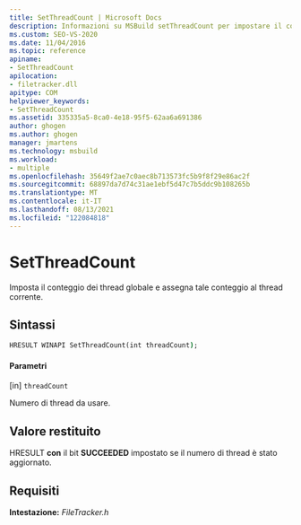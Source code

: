 ```yaml
---
title: SetThreadCount | Microsoft Docs
description: Informazioni su MSBuild setThreadCount per impostare il conteggio globale dei thread e assegnare tale conteggio al thread corrente.
ms.custom: SEO-VS-2020
ms.date: 11/04/2016
ms.topic: reference
apiname:
- SetThreadCount
apilocation:
- filetracker.dll
apitype: COM
helpviewer_keywords:
- SetThreadCount
ms.assetid: 335335a5-8ca0-4e18-95f5-62aa6a691386
author: ghogen
ms.author: ghogen
manager: jmartens
ms.technology: msbuild
ms.workload:
- multiple
ms.openlocfilehash: 35649f2ae7c0aec8b713573fc5b9f8f29e86ac2f
ms.sourcegitcommit: 68897da7d74c31ae1ebf5d47c7b5ddc9b108265b
ms.translationtype: MT
ms.contentlocale: it-IT
ms.lasthandoff: 08/13/2021
ms.locfileid: "122084818"
---
```

# <a name="setthreadcount"></a>SetThreadCount

Imposta il conteggio dei thread globale e assegna tale conteggio al thread corrente.

## <a name="syntax"></a>Sintassi

```cmd
HRESULT WINAPI SetThreadCount(int threadCount);
```

#### <a name="parameters"></a>Parametri

[in] `threadCount`

 Numero di thread da usare.

## <a name="return-value"></a>Valore restituito

 HRESULT **con** il bit **SUCCEEDED** impostato se il numero di thread è stato aggiornato.

## <a name="requirements"></a>Requisiti

 **Intestazione:** *FileTracker.h*